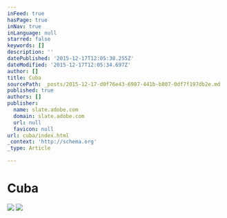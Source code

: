 ```yaml
---
inFeed: true
hasPage: true
inNav: true
inLanguage: null
starred: false
keywords: []
description: ''
datePublished: '2015-12-17T12:05:38.255Z'
dateModified: '2015-12-17T12:05:34.697Z'
author: []
title: Cuba
sourcePath: _posts/2015-12-17-d0f76e43-6987-441b-b807-0df7f197db2e.md
published: true
authors: []
publisher:
  name: slate.adobe.com
  domain: slate.adobe.com
  url: null
  favicon: null
url: cuba/index.html
_context: 'http://schema.org'
_type: Article

---
```

# Cuba
![](https://the-grid-user-content.s3-us-west-2.amazonaws.com/df98b9a7-52cc-4ef6-883d-8dc4472fa34b.jpg)
![](https://s3-us-west-2.amazonaws.com/the-grid-img/p/dbabca8a46a2eeba9d4705d5c2fb959e8d8a0e9d.jpg)